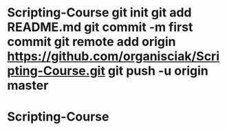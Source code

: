 # Scripting-Course git init git add README.md git commit -m first commit git remote add origin https://github.com/organisciak/Scripting-Course.git git push -u origin master
# Scripting-Course
